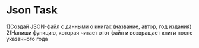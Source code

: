 ﻿# Json Task

1)Создай JSON-файл с данными о книгах (название, автор, год издания)
2)Напиши функцию, которая читает этот файл и возвращает книги после указанного года
